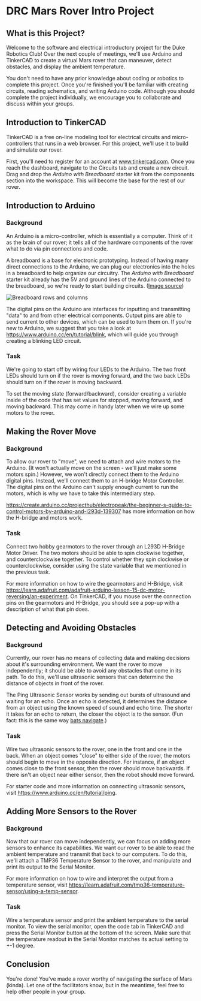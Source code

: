 # DRC Mars Rover Intro Project

## What is this Project?

Welcome to the software and electrical introductory project for the Duke Robotics Club! Over the next couple of meetings, we'll use Arduino and TinkerCAD to create a virtual Mars rover that can maneuver, detect obstacles, and display the ambient temperature.

You don't need to have any prior knowledge about coding or robotics to complete this project. Once you're finished you'll be familiar with creating circuits, reading schematics, and writing Arduino code. Although you should complete the project individually, we encourage you to collaborate and discuss within your groups.


## Introduction to TinkerCAD

TinkerCAD is a free on-line modeling tool for electrical circuits and micro-controllers that runs in a web browser. For this project, we'll use it to build and simulate our rover.

First, you'll need to register for an account at www.tinkercad.com. Once you reach the dashboard, navigate to the Circuits tab and create a new circuit. Drag and drop the *Arduino with Breadboard* starter kit from the components section into the workspace. This will become the base for the rest of our rover.


## Introduction to Arduino

### Background

An Arduino is a micro-controller, which is essentially a computer. Think of it as the brain of our rover; it tells all of the hardware components of the rover what to do via pin connections and code. 

A breadboard is a base for electronic prototyping. Instead of having many direct connections to the Arduino, we can plug our electronics into the holes in a breadboard to help organize our circuitry. The *Arduino with Breadboard* starter kit already has the 5V and ground lines of the Arduino connected to the breadboard, so we're ready to start building circuits. ([Image source](https://computers.tutsplus.com/tutorials/how-to-use-a-breadboard-and-build-a-led-circuit--mac-54746))

![Breadboard rows and columns](https://i.imgur.com/wSx3oIi.png)

The digital pins on the Arduino are interfaces for inputting and transmitting "data" to and from other electrical components. Output pins are able to send current to other devices, which can be used to turn them on. If you're new to Arduino, we suggest that you take a look at https://www.arduino.cc/en/tutorial/blink, which will guide you through creating a blinking LED circuit.

### Task

We're going to start off by wiring four LEDs to the Arduino. The two front LEDs should turn on if the rover is moving forward, and the two back LEDs should turn on if the rover is moving backward. 

To set the moving state (forward/backward), consider creating a variable inside of the code that has set values for stopped, moving forward, and moving backward. This may come in handy later when we wire up some motors to the rover.


## Making the Rover Move

### Background

To allow our rover to "move", we need to attach and wire motors to the Arduino. (It won't actually move on the screen - we'll just make some motors spin.) However, we won't directly connect them to the Arduino digital pins. Instead, we'll connect them to an H-bridge Motor Controller. The digital pins on the Arduino can't supply enough current to run the motors, which is why we have to take this intermediary step. 

https://create.arduino.cc/projecthub/electropeak/the-beginner-s-guide-to-control-motors-by-arduino-and-l293d-139307 has more information on how the H-bridge and motors work.

### Task
Connect two hobby gearmotors to the rover through an L293D H-Bridge Motor Driver. The two motors should be able to spin clockwise together, and counterclockwise together. To control whether they spin clockwise or counterclockwise, consider using the state variable that we mentioned in the previous task.

For more information on how to wire the gearmotors and H-Bridge, visit https://learn.adafruit.com/adafruit-arduino-lesson-15-dc-motor-reversing/an-experiment. On TinkerCAD, if you mouse over the connection pins on the gearmotors and H-Bridge, you should see a pop-up with a description of what that pin does.

## Detecting and Avoiding Obstacles

### Background
Currently, our rover has no means of collecting data and making decisions about it's surrounding environment. We want the rover to move independently; it should be able to avoid any obstacles that come in its path. To do this, we'll use ultrasonic sensors that can determine the distance of objects in front of the rover.

The Ping Ultrasonic Sensor works by sending out bursts of ultrasound and waiting for an echo. Once an echo is detected, it determines the distance from an object using the known speed of sound and echo time. The shorter it takes for an echo to return, the closer the object is to the sensor. (Fun fact: this is the same way [bats navigate](https://animals.howstuffworks.com/mammals/bat2.htm).)

### Task

Wire two ultrasonic sensors to the rover, one in the front and one in the back. When an object comes "close" to either side of the rover, the motors should begin to move in the opposite direction. For instance, if an object comes close to the front sensor, then the rover should move backwards. If there isn't an object near either sensor, then the robot should move forward.

For starter code and more information on connecting ultrasonic sensors, visit https://www.arduino.cc/en/tutorial/ping.

## Adding More Sensors to the Rover
### Background
Now that our rover can move independently, we can focus on adding more sensors to enhance its capabilities. We want our rover to be able to read the ambient temperature and transmit that back to our computers. To do this, we'll attach a TMP36 Temperature Sensor to the rover, and manipulate and print its output to the Serial Monitor.

For more information on how to wire and interpret the output from a temperature sensor, visit https://learn.adafruit.com/tmp36-temperature-sensor/using-a-temp-sensor.

### Task
Wire a temperature sensor and print the ambient temperature to the serial monitor. To view the serial monitor, open the code tab in TinkerCAD and press the Serial Monitor button at the bottom of the screen. Make sure that the temperature readout in the Serial Monitor matches its actual setting to +-1 degree.

## Conclusion

You're done! You've made a rover worthy of navigating the surface of Mars (kinda). Let one of the facilitators know, but in the meantime, feel free to help other people in your group.